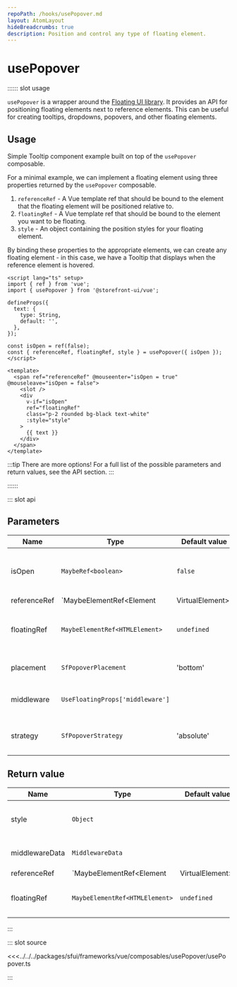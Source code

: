 ```yaml
---
repoPath: /hooks/usePopover.md
layout: AtomLayout
hideBreadcrumbs: true
description: Position and control any type of floating element.
---
```


# usePopover

:::::: slot usage

`usePopover` is a wrapper around the [Floating UI library](https://floating-ui.com/docs/vue). It provides an API for positioning floating elements next to reference elements. This can be useful for creating tooltips, dropdowns, popovers, and other floating elements.

## Usage

Simple Tooltip component example built on top of the `usePopover` composable.


For a minimal example, we can implement a floating element using three properties returned by the `usePopover` composable.

1. `referenceRef` - A Vue template ref that should be bound to the element that the floating element will be positioned relative to.
2. `floatingRef` - A Vue template ref that should be bound to the element you want to be floating.
3. `style` - An object containing the position styles for your floating element.

By binding these properties to the appropriate elements, we can create any floating element - in this case, we have a Tooltip that displays when the reference element is hovered.

<SourceCode>

```vue
<script lang="ts" setup>
import { ref } from 'vue';
import { usePopover } from '@storefront-ui/vue';

defineProps({
  text: {
    type: String,
    default: '',
  },
});

const isOpen = ref(false);
const { referenceRef, floatingRef, style } = usePopover({ isOpen });
</script>

<template>
  <span ref="referenceRef" @mouseenter="isOpen = true" @mouseleave="isOpen = false">
    <slot />
    <div
      v-if="isOpen"
      ref="floatingRef"
      class="p-2 rounded bg-black text-white"
      :style="style"
    >
      {{ text }}
    </div>
  </span>
</template>
```
</SourceCode>


:::tip There are more options!
For a full list of the possible parameters and return values, see the API section.
:::

::::::

::: slot api

## Parameters

| Name      | Type                     | Default value | Description                               |
| --------- | ------------------------ | ------------- | ----------------------------------------- |
| isOpen  | `MaybeRef<boolean>`                |  `false`             | Recalculates position when isOpen is true |
| referenceRef  | `MaybeElementRef<Element | VirtualElement>` | `undefined`              | Reference element based on which floating element will be positioned  |
| floatingRef  | `MaybeElementRef<HTMLElement>` | `undefined`              | Element to float next to the reference element  |
| placement | `SfPopoverPlacement`    | 'bottom'      | Placement of floating element              |
| middleware    | `UseFloatingProps['middleware']`                 |              | Array of `@floating-ui` middlewares |
| strategy | `SfPopoverStrategy`    | 'absolute'      | Positioning strategy (absolute or fixed)              |

## Return value

| Name  | Type           | Default value | Description |
| ----- | -------------- | ------------- | ----------- |
| style | `Object` |               | Styles object for positioning the floating element            |
| middlewareData | `MiddlewareData` | | MiddlewareData coming from @floating-ui |
| referenceRef  | `MaybeElementRef<Element | VirtualElement>` | `undefined`              | Reference element based on which floating element will be positioned  |
| floatingRef  | `MaybeElementRef<HTMLElement>` | `undefined`              | Element to float next to the reference element  |
:::

::: slot source
<SourceCode>

<<<../../../packages/sfui/frameworks/vue/composables/usePopover/usePopover.ts

</SourceCode>
:::
